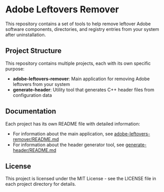 # Adobe Leftovers Remover

This repository contains a set of tools to help remove leftover Adobe software components, directories, and registry entries from your system after uninstallation.

## Project Structure

This repository contains multiple projects, each with its own specific purpose:

- **adobe-leftovers-remover**: Main application for removing Adobe leftovers from your system
- **generate-header**: Utility tool that generates C++ header files from configuration data

## Documentation

Each project has its own README file with detailed information:

- For information about the main application, see [adobe-leftovers-remover/README.md](adobe-leftovers-remover/README.md)
- For information about the header generator tool, see [generate-header/README.md](generate-header/README.md)

## License

This project is licensed under the MIT License - see the LICENSE file in each project directory for details.